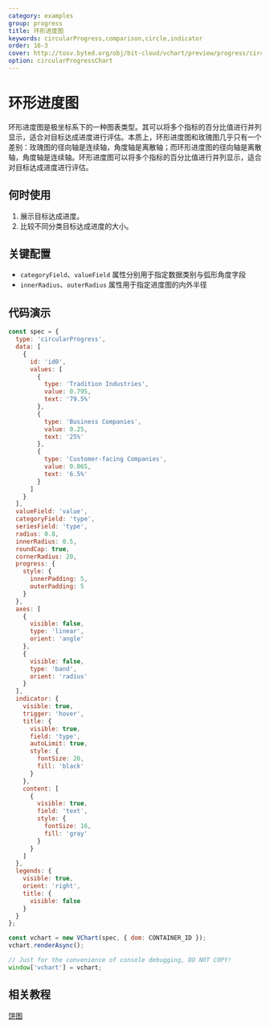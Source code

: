 ```yaml
---
category: examples
group: progress
title: 环形进度图
keywords: circularProgress,comparison,circle,indicator
order: 16-3
cover: http://tosv.byted.org/obj/bit-cloud/vchart/preview/progress/circular-progress.png
option: circularProgressChart
---
```


# 环形进度图

环形进度图是极坐标系下的一种图表类型。其可以将多个指标的百分比值进行并列显示，适合对目标达成进度进行评估。本质上，环形进度图和玫瑰图几乎只有一个差别：玫瑰图的径向轴是连续轴，角度轴是离散轴；而环形进度图的径向轴是离散轴，角度轴是连续轴。环形进度图可以将多个指标的百分比值进行并列显示，适合对目标达成进度进行评估。

## 何时使用

1. 展示目标达成进度。
2. 比较不同分类目标达成进度的大小。

## 关键配置

- `categoryField`、`valueField` 属性分别用于指定数据类别与弧形角度字段
- `innerRadius`、`outerRadius` 属性用于指定进度图的内外半径

## 代码演示

```javascript livedemo
const spec = {
  type: 'circularProgress',
  data: [
    {
      id: 'id0',
      values: [
        {
          type: 'Tradition Industries',
          value: 0.795,
          text: '79.5%'
        },
        {
          type: 'Business Companies',
          value: 0.25,
          text: '25%'
        },
        {
          type: 'Customer-facing Companies',
          value: 0.065,
          text: '6.5%'
        }
      ]
    }
  ],
  valueField: 'value',
  categoryField: 'type',
  seriesField: 'type',
  radius: 0.8,
  innerRadius: 0.5,
  roundCap: true,
  cornerRadius: 20,
  progress: {
    style: {
      innerPadding: 5,
      outerPadding: 5
    }
  },
  axes: [
    {
      visible: false,
      type: 'linear',
      orient: 'angle'
    },
    {
      visible: false,
      type: 'band',
      orient: 'radius'
    }
  ],
  indicator: {
    visible: true,
    trigger: 'hover',
    title: {
      visible: true,
      field: 'type',
      autoLimit: true,
      style: {
        fontSize: 20,
        fill: 'black'
      }
    },
    content: [
      {
        visible: true,
        field: 'text',
        style: {
          fontSize: 16,
          fill: 'gray'
        }
      }
    ]
  },
  legends: {
    visible: true,
    orient: 'right',
    title: {
      visible: false
    }
  }
};

const vchart = new VChart(spec, { dom: CONTAINER_ID });
vchart.renderAsync();

// Just for the convenience of console debugging, DO NOT COPY!
window['vchart'] = vchart;
```

## 相关教程

[饼图](link)
